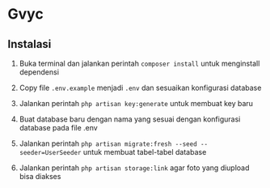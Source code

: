 # Gvyc

## Instalasi

1. Buka terminal dan jalankan perintah `composer install` untuk menginstall dependensi

2. Copy file `.env.example` menjadi `.env` dan sesuaikan konfigurasi database

3. Jalankan perintah `php artisan key:generate` untuk membuat key baru

4. Buat database baru dengan nama yang sesuai dengan konfigurasi database pada file .env

5. Jalankan perintah `php artisan migrate:fresh --seed --seeder=UserSeeder` untuk membuat tabel-tabel database

6. Jalankan perintah `php artisan storage:link` agar foto yang diupload bisa diakses
